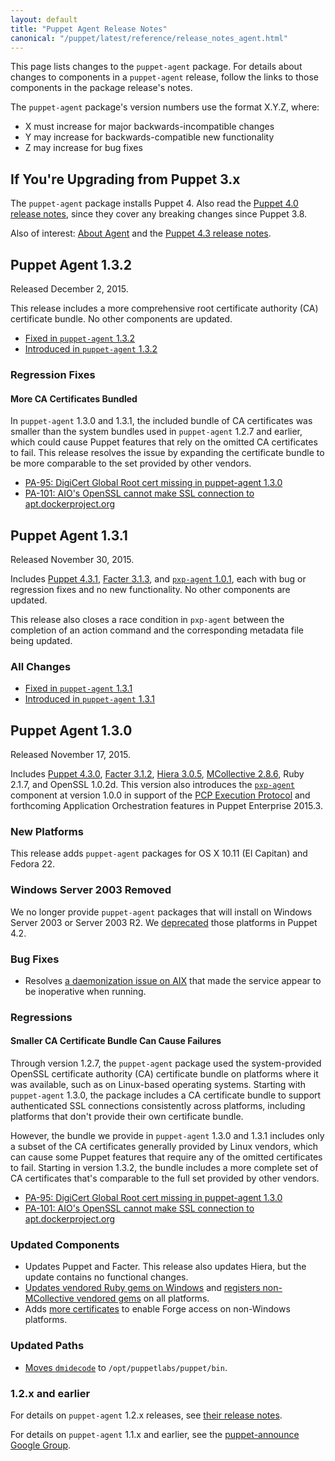 ```yaml
---
layout: default
title: "Puppet Agent Release Notes"
canonical: "/puppet/latest/reference/release_notes_agent.html"
---
```


[Puppet 4.3.0]: /puppet/4.3/reference/release_notes.html#puppet-430
[Puppet 4.3.1]: /puppet/4.3/reference/release_notes.html#puppet-431

[Facter 3.1.2]: /facter/3.1/release_notes.html#facter-312
[Facter 3.1.3]: /facter/3.1/release_notes.html#facter-313

[Hiera 3.0.5]: /hiera/3.0/release_notes.html#hiera-305

[MCollective 2.8.6]: /mcollective/releasenotes.html#2_8_6

[pxp-agent]: https://github.com/puppetlabs/pxp-agent

This page lists changes to the `puppet-agent` package. For details about changes to components in a `puppet-agent` release, follow the links to those components in the package release's notes.

The `puppet-agent` package's version numbers use the format X.Y.Z, where:

* X must increase for major backwards-incompatible changes
* Y may increase for backwards-compatible new functionality
* Z may increase for bug fixes

## If You're Upgrading from Puppet 3.x

The `puppet-agent` package installs Puppet 4. Also read the [Puppet 4.0 release notes](/puppet/4.0/reference/release_notes.html), since they cover any breaking changes since Puppet 3.8.

Also of interest: [About Agent](/puppet/4.3/reference/about_agent.html) and the [Puppet 4.3 release notes](/puppet/4.3/reference/release_notes.html).

## Puppet Agent 1.3.2

Released December 2, 2015.

This release includes a more comprehensive root certificate authority (CA) certificate bundle. No other components are updated.

* [Fixed in `puppet-agent` 1.3.2](https://tickets.puppetlabs.com/issues/?filter=16400)
* [Introduced in `puppet-agent` 1.3.2](https://tickets.puppetlabs.com/issues/?filter=16401)

### Regression Fixes

#### More CA Certificates Bundled

In `puppet-agent` 1.3.0 and 1.3.1, the included bundle of CA certificates was smaller than the system bundles used in `puppet-agent` 1.2.7 and earlier, which could cause Puppet features that rely on the omitted CA certificates to fail. This release resolves the issue by expanding the certificate bundle to be more comparable to the set provided by other vendors.

* [PA-95: DigiCert Global Root cert missing in puppet-agent 1.3.0](https://tickets.puppetlabs.com/browse/PA-95)
* [PA-101: AIO's OpenSSL cannot make SSL connection to apt.dockerproject.org](https://tickets.puppetlabs.com/browse/PA-101)

## Puppet Agent 1.3.1

Released November 30, 2015.

Includes [Puppet 4.3.1][], [Facter 3.1.3][], and [`pxp-agent` 1.0.1][pxp-agent], each with bug or regression fixes and no new functionality. No other components are updated.

This release also closes a race condition in `pxp-agent` between the completion of an action command and the corresponding metadata file being updated.

### All Changes

* [Fixed in `puppet-agent` 1.3.1](https://tickets.puppetlabs.com/issues/?filter=16106)
* [Introduced in `puppet-agent` 1.3.1](https://tickets.puppetlabs.com/issues/?filter=16209)

## Puppet Agent 1.3.0

Released November 17, 2015.

Includes [Puppet 4.3.0][], [Facter 3.1.2][], [Hiera 3.0.5][], [MCollective 2.8.6][], Ruby 2.1.7, and OpenSSL 1.0.2d. This version also introduces the [`pxp-agent`][pxp-agent] component at version 1.0.0 in support of the [PCP Execution Protocol](https://github.com/puppetlabs/pcp-specifications/blob/master/pxp/README.md) and forthcoming Application Orchestration features in Puppet Enterprise 2015.3.

### New Platforms

This release adds `puppet-agent` packages for OS X 10.11 (El Capitan) and Fedora 22.

### Windows Server 2003 Removed

We no longer provide `puppet-agent` packages that will install on Windows Server 2003 or Server 2003 R2. We [deprecated](./deprecated_win2003.html) those platforms in Puppet 4.2.

### Bug Fixes

* Resolves [a daemonization issue on AIX](https://tickets.puppetlabs.com/browse/PA-67) that made the service appear to be inoperative when running.

### Regressions

#### Smaller CA Certificate Bundle Can Cause Failures

Through version 1.2.7, the `puppet-agent` package used the system-provided OpenSSL certificate authority (CA) certificate bundle on platforms where it was available, such as on Linux-based operating systems. Starting with `puppet-agent` 1.3.0, the package includes a CA certificate bundle to support authenticated SSL connections consistently across platforms, including platforms that don't provide their own certificate bundle.

However, the bundle we provide in `puppet-agent` 1.3.0 and 1.3.1 includes only a subset of the CA certificates generally provided by Linux vendors, which can cause some Puppet features that require any of the omitted certificates to fail. Starting in version 1.3.2, the bundle includes a more complete set of CA certificates that's comparable to the full set provided by other vendors.

* [PA-95: DigiCert Global Root cert missing in puppet-agent 1.3.0](https://tickets.puppetlabs.com/browse/PA-95)
* [PA-101: AIO's OpenSSL cannot make SSL connection to apt.dockerproject.org](https://tickets.puppetlabs.com/browse/PA-101)

### Updated Components

* Updates Puppet and Facter. This release also updates Hiera, but the update contains no functional changes.
* [Updates vendored Ruby gems on Windows](https://tickets.puppetlabs.com/browse/PA-69) and [registers non-MCollective vendored gems](https://tickets.puppetlabs.com/browse/PA-25) on all platforms.
* Adds [more certificates](https://tickets.puppetlabs.com/browse/PA-73) to enable Forge access on non-Windows platforms.

### Updated Paths

* [Moves `dmidecode`](https://tickets.puppetlabs.com/browse/PA-2) to `/opt/puppetlabs/puppet/bin`.

### 1.2.x and earlier

For details on `puppet-agent` 1.2.x releases, see [their release notes](/puppet/4.2/reference/release_notes_agent.html).

For details on `puppet-agent` 1.1.x and earlier, see the [puppet-announce Google Group](https://groups.google.com/forum/#!forum/puppet-announce).
